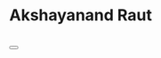 # Akshayanand Raut


# <button onclick="loadPage()" value="Check out"></button>
<script>
function loadPage(){
$window.open("https://akshayanandraut.github.io", "_blank");
}
</script>
